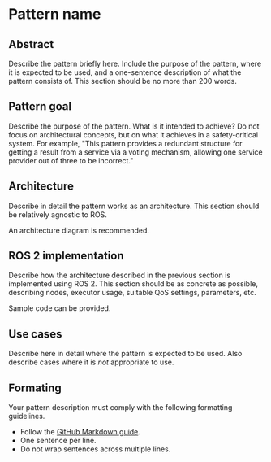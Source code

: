 # Pattern name

## Abstract

Describe the pattern briefly here.
Include the purpose of the pattern, where it is expected to be used, and a one-sentence description of what the pattern consists of.
This section should be no more than 200 words.


## Pattern goal

Describe the purpose of the pattern.
What is it intended to achieve?
Do not focus on architectural concepts, but on what it achieves in a safety-critical system.
For example, "This pattern provides a redundant structure for getting a result from a service via a voting mechanism, allowing one service provider out of three to be incorrect."


## Architecture

Describe in detail the pattern works as an architecture.
This section should be relatively agnostic to ROS.

An architecture diagram is recommended.


## ROS 2 implementation

Describe how the architecture described in the previous section is implemented using ROS 2.
This section should be as concrete as possible, describing nodes, executor usage, suitable QoS settings, parameters, etc.

Sample code can be provided.


## Use cases

Describe here in detail where the pattern is expected to be used.
Also describe cases where it is *not* appropriate to use.


## Formating

Your pattern description must comply with the following formatting guidelines.

- Follow the [GitHub Markdown guide](https://guides.github.com/features/mastering-markdown/).
- One sentence per line.
- Do not wrap sentences across multiple lines.
